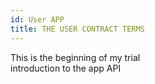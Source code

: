 ```yaml
---
id: User APP
title: THE USER CONTRACT TERMS
---
```

This is the beginning of my trial  
introduction to the app API